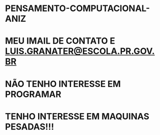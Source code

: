 # PENSAMENTO-COMPUTACIONAL-ANIZ
# MEU IMAIL DE CONTATO E LUIS.GRANATER@ESCOLA.PR.GOV.BR
# NÃO TENHO INTERESSE EM PROGRAMAR
# TENHO INTERESSE EM MAQUINAS PESADAS!!!
